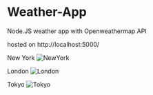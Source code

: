 # Weather-App
Node.JS weather app with Openweathermap API

hosted on http://localhost:5000/

New York
![NewYork](https://user-images.githubusercontent.com/58184997/151388784-22f14752-cf3e-487e-8f3d-1483b9c46de5.png)



London
![London](https://user-images.githubusercontent.com/58184997/151388809-01b0e5e3-c318-4e59-9807-02819bc7a920.png)


Tokyo
![Tokyo](https://user-images.githubusercontent.com/58184997/151388815-35f8e33a-af1e-4966-8035-6ff6a0d0ccc3.png)



